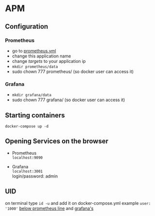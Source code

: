 # APM

## Configuration 

### Prometheus
- go to [prometheus.yml](https://github.com/reisneto/amp/blob/master/prometheus/config/prometheus.yml#L14)
- change this application name 
- change *targets* to your application ip
- `mkdir prometheus/data`
- sudo chown 777 prometheus/ (so docker user can access it)

### Grafana
- `mkdir grafana/data`
- sudo chown 777 grafana/ (so docker user can access it)

## Starting containers

`docker-compose up -d`

## Opening Services on the browser
- Prometheus  
    `localhost:9090`

- Grafana  
    `localhost:3001`  
    login/password: admin

## UID
on terminal type `id -u` and add it on docker-compose.yml
example `user: '1000'` [below prometheus line](https://github.com/reisneto/apm/blob/master/docker-compose.yml#L6) and [grafana's](https://github.com/reisneto/apm/blob/master/docker-compose.yml#L15)
